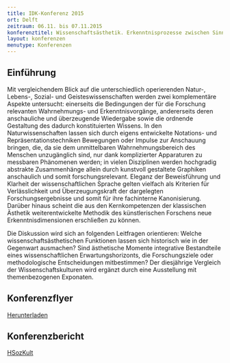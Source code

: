 ```yaml
---
title: IDK-Konferenz 2015
ort: Delft
zeitraum: 06.11. bis 07.11.2015
konferenztitel: Wissenschaftsästhetik. Erkenntnisprozesse zwischen Sinnlichkeit und Abstraktion
layout: konferenzen
menutype: Konferenzen
---
```


## Einführung
Mit vergleichendem Blick auf die unterschiedlich operierenden Natur-,
Lebens-, Sozial- und Geisteswissenschaften werden zwei komplementäre
Aspekte untersucht: einerseits die Bedingungen der für die Forschung relevanten
Wahrnehmungs- und Erkenntnisvorgänge, andererseits deren
anschauliche und überzeugende Wiedergabe sowie die ordnende Gestaltung
des dadurch konstituierten Wissens. In den Naturwissenschaften lassen sich
durch eigens entwickelte Notations- und Repräsentationstechniken Bewegungen
oder Impulse zur Anschauung bringen, die, da sie dem unmittelbaren
Wahrnehmungsbereich des Menschen unzugänglich sind, nur dank
komplizierter Apparaturen zu messbaren Phänomenen werden; in vielen
Disziplinen werden hochgradig abstrakte Zusammenhänge allein durch
kunstvoll gestaltete Graphiken anschaulich und somit forschungsrelevant.
Eleganz der Beweisführung und Klarheit der wissenschaftlichen Sprache
gelten vielfach als Kriterien für Verlässlichkeit und Überzeugungskraft der
dargelegten Forschungsergebnisse und somit für ihre fachinterne Kanonisierung.
Darüber hinaus scheint die aus den Kernkompetenzen der klassischen
Ästhetik weiterentwickelte Methodik des künstlerischen Forschens
neue Erkenntnisdimensionen erschließen zu können.

Die Diskussion wird sich an folgenden Leitfragen orientieren: Welche
wissenschaftsästhetischen Funktionen lassen sich historisch wie in der
Gegenwart ausmachen? Sind ästhetische Momente integrative Bestandteile
eines wissenschaftlichen Erwartungshorizonts, die Forschungsziele oder
methodologische Entscheidungen mitbestimmen? Der diesjährige Vergleich
der Wissenschaftskulturen wird ergänzt durch eine Ausstellung mit
themenbezogenen Exponaten.

## Konferenzflyer

[Herunterladen](/downloads/idk2015konferenz.pdf)

## Konferenzbericht
[HSozKult](https://www.hsozkult.de/conferencereport/id/tagungsberichte-6827)
